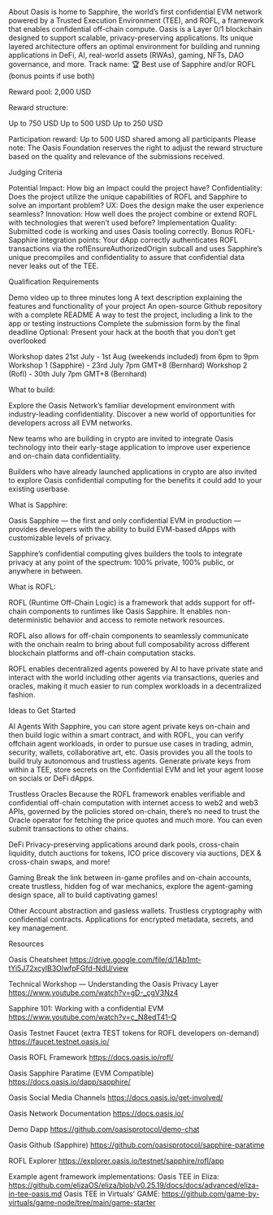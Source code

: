 About
Oasis is home to Sapphire, the world’s first confidential EVM network powered by a Trusted Execution Environment (TEE), and ROFL, a framework that enables confidential off-chain compute. Oasis is a Layer 0/1 blockchain designed to support scalable, privacy-preserving applications. Its unique layered architecture offers an optimal environment for building and running applications in DeFi, AI, real-world assets (RWAs), gaming, NFTs, DAO governance, and more.
Track name: 🏆 Best use of Sapphire and/or ROFL (bonus points if use both)

Reward pool: 2,000 USD

Reward structure:

Up to 750 USD
Up to 500 USD
Up to 250 USD

Participation reward: Up to 500 USD shared among all participants
Please note: The Oasis Foundation reserves the right to adjust the reward structure based on the quality and relevance of the submissions received.

Judging Criteria

Potential Impact: How big an impact could the project have?
Confidentiality: Does the project utilize the unique capabilities of ROFL and Sapphire to solve an important problem?
UX: Does the design make the user experience seamless?
Innovation: How well does the project combine or extend ROFL with technologies that weren’t used before?
Implementation Quality: Submitted code is working and uses Oasis tooling correctly.
Bonus ROFL-Sapphire integration points: Your dApp correctly authenticates ROFL transactions via the roflEnsureAuthorizedOrigin subcall and uses Sapphire’s unique precompiles and confidentiality to assure that confidential data never leaks out of the TEE.

Qualification Requirements

Demo video up to three minutes long
A text description explaining the features and functionality of your project
An open-source Github repository with a complete README
A way to test the project, including a link to the app or testing instructions
Complete the submission form by the final deadline
Optional: Present your hack at the booth that you don’t get overlooked

Workshop dates 21st July - 1st Aug (weekends included) from 6pm to 9pm
Workshop 1 (Sapphire) - 23rd July 7pm GMT+8 (Bernhard)
Workshop 2 (Rofl) - 30th July 7pm GMT+8 (Bernhard)

What to build:

Explore the Oasis Network’s familiar development environment with industry-leading confidentiality. Discover a new world of opportunities for developers across all EVM networks.

New teams who are building in crypto are invited to integrate Oasis technology into their early-stage application to improve user experience and on-chain data confidentiality.

Builders who have already launched applications in crypto are also invited to explore Oasis confidential computing for the benefits it could add to your existing userbase.

What is Sapphire:

Oasis Sapphire — the first and only confidential EVM in production — provides developers with the ability to build EVM-based dApps with customizable levels of privacy.

Sapphire’s confidential computing gives builders the tools to integrate privacy at any point of the spectrum: 100% private, 100% public, or anywhere in between.

What is ROFL:

ROFL (Runtime Off-Chain Logic) is a framework that adds support for off-chain components to runtimes like Oasis Sapphire. It enables non-deterministic behavior and access to remote network resources.

ROFL also allows for off-chain components to seamlessly communicate with the onchain realm to bring about full composability across different blockchain platforms and off-chain computation stacks.

ROFL enables decentralized agents powered by AI to have private state and interact with the world including other agents via transactions, queries and oracles, making it much easier to run complex workloads in a decentralized fashion.

Ideas to Get Started

AI Agents
With Sapphire, you can store agent private keys on-chain and then build logic within a smart contract, and with ROFL, you can verify offchain agent workloads, in order to pursue use cases in trading, admin, security, wallets, collaborative art, etc. Oasis provides you all the tools to build truly autonomous and trustless agents. Generate private keys from within a TEE, store secrets on the Confidential EVM and let your agent loose on socials or DeFi dApps.

Trustless Oracles
Because the ROFL framework enables verifiable and confidential off-chain computation with internet access to web2 and web3 APIs, governed by the policies stored on-chain, there’s no need to trust the Oracle operator for fetching the price quotes and much more. You can even submit transactions to other chains.

DeFi
Privacy-preserving applications around dark pools, cross-chain liquidity, dutch auctions for tokens, ICO price discovery via auctions, DEX & cross-chain swaps, and more!

Gaming
Break the link between in-game profiles and on-chain accounts, create trustless, hidden fog of war mechanics, explore the agent-gaming design space, all to build captivating games!

Other
Account abstraction and gasless wallets. Trustless cryptography with confidential contracts. Applications for encrypted metadata, secrets, and key management.

Resources

Oasis Cheatsheet
https://drive.google.com/file/d/1Ab1mt-tYi5J72xcylB3OlwfpFGfd-NdU/view

Technical Workshop — Understanding the Oasis Privacy Layer
https://www.youtube.com/watch?v=gD-_cgV3Nz4

Sapphire 101: Working with a confidential EVM
https://www.youtube.com/watch?v=c_N8edT41-Q

Oasis Testnet Faucet (extra TEST tokens for ROFL developers on-demand)
https://faucet.testnet.oasis.io/

Oasis ROFL Framework
https://docs.oasis.io/rofl/

Oasis Sapphire Paratime (EVM Compatible)
https://docs.oasis.io/dapp/sapphire/

Oasis Social Media Channels
https://docs.oasis.io/get-involved/

Oasis Network Documentation
https://docs.oasis.io/

Demo Dapp
https://github.com/oasisprotocol/demo-chat

Oasis Github (Sapphire)
https://github.com/oasisprotocol/sapphire-paratime

ROFL Explorer
https://explorer.oasis.io/testnet/sapphire/rofl/app

Example agent framework implementations:
Oasis TEE in Eliza: https://github.com/elizaOS/eliza/blob/v0.25.19/docs/docs/advanced/eliza-in-tee-oasis.md
Oasis TEE in Virtuals' GAME: https://github.com/game-by-virtuals/game-node/tree/main/game-starter
